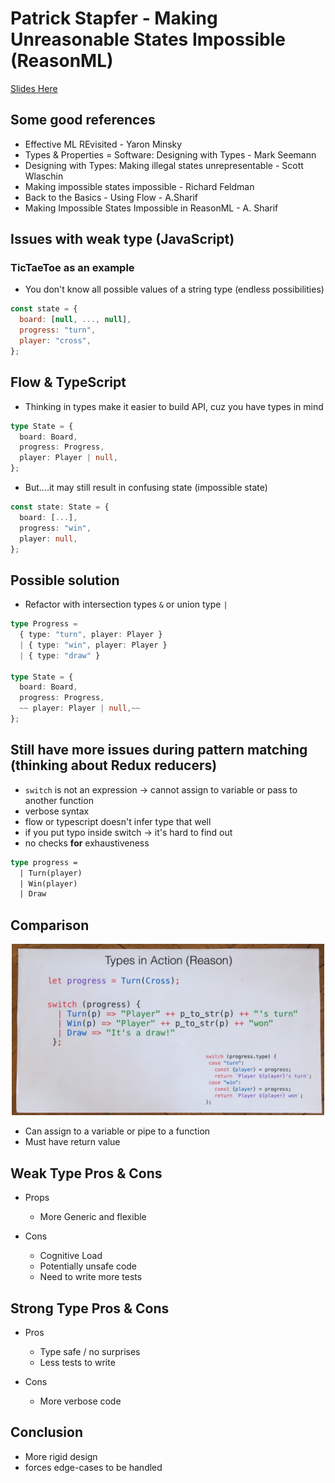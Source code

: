 # Patrick Stapfer - Making Unreasonable States Impossible (ReasonML)
[Slides Here](https://speakerdeck.com/ryyppy/making-unreasonable-states-impossible)
## Some good references

- Effective ML REvisited - Yaron Minsky
- Types & Properties = Software: Designing with Types - Mark Seemann
- Designing with Types: Making illegal states unrepresentable - Scott Wlaschin
- Making impossible states impossible - Richard Feldman
- Back to the Basics - Using Flow - A.Sharif
- Making Impossible States Impossible in ReasonML - A. Sharif

## Issues with weak type (JavaScript)

### TicTaeToe as an example

- You don't know all possible values of a string type (endless possibilities)

```javascript
const state = {
  board: [null, ..., null],
  progress: "turn",
  player: "cross",
};
```

## Flow & TypeScript

- Thinking in types make it easier to build API, cuz you have types in mind

```typescript
type State = {
  board: Board,
  progress: Progress,
  player: Player | null,
};
```
- But....it may still result in confusing state (impossible state)

```typescript
const state: State = {
  board: [...],
  progress: "win",
  player: null,
};
```

## Possible solution

- Refactor with intersection types `&` or union type `|`

```typescript
type Progress =
  { type: "turn", player: Player }
  | { type: "win", player: Player }
  | { type: "draw" }

type State = {
  board: Board,
  progress: Progress,
  ~~ player: Player | null,~~
};
```
## Still have more issues during pattern matching (thinking about Redux reducers)

- `switch` is not an expression -> cannot assign to variable or pass to another function
- verbose syntax
- flow or typescript doesn't infer type that well
- if you put typo inside switch -> it's hard to find out
- no checks **for** exhaustiveness

```ocaml
type progress =
  | Turn(player)
  | Win(player)
  | Draw
```

## Comparison
<div style="text-align: center">
  <img src="switch-comparison.png" width="500" />
</div>

- Can assign to a variable or pipe to a function
- Must have return value

## Weak Type Pros & Cons
- Props
  - More Generic and flexible

- Cons
  - Cognitive Load
  - Potentially unsafe code
  - Need to write more tests

## Strong Type Pros & Cons
- Pros
  - Type safe / no surprises
  - Less tests to write

- Cons
  - More verbose code

## Conclusion
- More rigid design
- forces edge-cases to be handled
